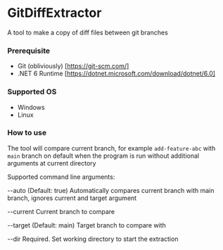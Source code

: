 # GitDiffExtractor
A tool to make a copy of diff files between git branches

### Prerequisite
- Git (obliviously) [https://git-scm.com/]
- .NET 6 Runtime [https://dotnet.microsoft.com/download/dotnet/6.0]

### Supported OS
- Windows
- Linux

### How to use
The tool will compare current branch, for example `add-feature-abc` with `main` branch on default when the program is run without additional arguments at current directory

Supported command line arguments:

  --auto       (Default: true) Automatically compares current branch with main branch, ignores current and target argument

  --current    Current branch to compare

  --target     (Default: main) Target branch to compare with

  --dir        Required. Set working directory to start the extraction

